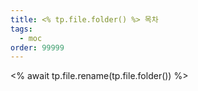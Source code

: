```yaml
---
title: <% tp.file.folder() %> 목차
tags:
  - moc
order: 99999
---
```

<% await tp.file.rename(tp.file.folder()) %>
